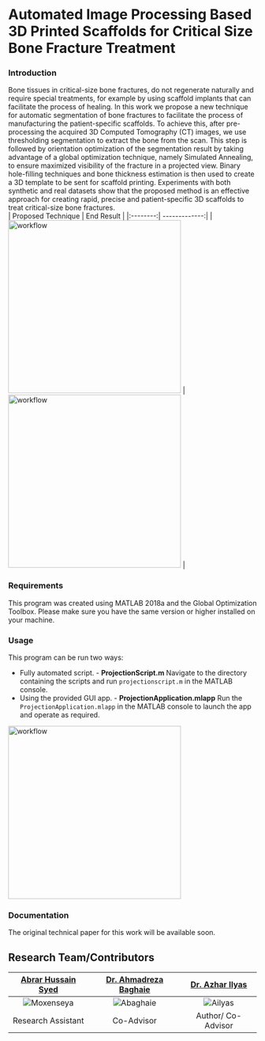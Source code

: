 # Automated Image Processing Based 3D Printed Scaffolds for Critical Size Bone Fracture Treatment

### Introduction
Bone tissues in critical-size bone fractures, do not regenerate naturally and require special treatments, for example by using scaffold implants that can facilitate the process of healing. In this work we propose a new technique for automatic segmentation of bone fractures to facilitate the process of manufacturing the patient-specific scaffolds. To achieve this, after pre-processing the acquired 3D Computed Tomography (CT) images, we use thresholding segmentation to extract the bone from the scan. This step is followed by orientation optimization of the segmentation result by taking advantage of a global optimization technique, namely Simulated Annealing, to ensure maximized visibility of the fracture in a projected view. Binary hole-filling techniques and bone thickness estimation is then used to create a 3D template to be sent for scaffold printing. Experiments with both synthetic and real datasets show that the proposed method is an effective approach for creating rapid, precise and patient-specific 3D scaffolds to treat critical-size bone fractures.  
| Proposed Technique | End Result |
|:--------:| -------------:|
|<img src="https://i.imgur.com/AWQE0vJ.png" alt="workflow" width="350"> | <img src="https://i.imgur.com/2RhLnXO.jpg" alt="workflow" width="350"> |


### Requirements
This program was created using MATLAB 2018a and the Global Optimization Toolbox. Please make sure you have the same version or higher installed on your machine.

### Usage

This program can be run two ways:
- Fully automated script. - **ProjectionScript.m**
	Navigate to the directory containing the scripts and run `projectionscript.m` in the MATLAB console.
- Using the provided GUI app. - **ProjectionApplication.mlapp**
	Run the `ProjectionApplication.mlapp` in the MATLAB console to launch the app and operate as required.

<img src="https://i.imgur.com/ZF78LQM.png" alt="workflow" width="350">


### Documentation

The original technical paper for this work will be available soon.

## Research Team/Contributors

|                <a href="https://github.com/moxenseya" target="_blank">**Abrar Hussain Syed**</a>                |       <a href="https://www.linkedin.com/in/abaghaie/" target="_blank">**Dr. Ahmadreza Baghaie**</a>       |         <a href="https://www.researchgate.net/profile/Azhar_Ilyas" target="_blank">**Dr. Azhar Ilyas**</a>          |
| :----------------------------------------------------------------------------------------------------------------: | :-----------------------------------------------------------------------------: | :-----------------------------------------------------------------------------------: |
| ![Moxenseya](https://i.imgur.com/HgH0XPN.jpg) |                  ![Abaghaie](https://i.imgur.com/bEVInJn.jpg)|                    ![Ailyas](https://i.imgur.com/GgbcSGE.jpg) 
| Research Assistant | Co-Advisor | Author/ Co-Advisor
<!--stackedit_data:
eyJoaXN0b3J5IjpbLTE5MzQ5MTg1MywtMTczNjkxNTM3NiwxMj
Q4MDI3Nzk4LDI0NTQxOTE2MiwtMTc5NTc2MjM1MSwtMTQ3ODYz
MjE3NywtMjk5NTk4LDE2MTc0MzY4NDhdfQ==
-->